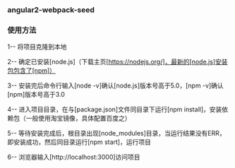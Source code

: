 ### angular2-webpack-seed

### 使用方法
1-- 将项目克隆到本地

2-- 确定已安装[node.js]（下载主页[https://nodejs.org/]，最新的[node.js]安装包包含了[npm]）

3-- 安装完后命令行输入[node -v]确认[node.js]版本号高于5.0，[npm -v]确认[npm]版本号高于3.0

4-- 进入项目目录，在与[package.json]文件同目录下运行[npm install]，安装依赖包（一般使用淘宝镜像，具体配置百度之）

5-- 等待安装完成后，根目录出现[node_modules]目录，当运行结果没有ERR，即安装成功，然后同目录运行[npm start]，运行项目

6-- 浏览器输入[http://localhost:3000]访问项目
